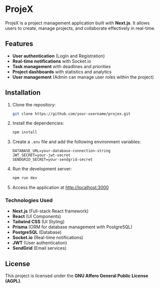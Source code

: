 
# ProjeX

ProjeX is a project management application built with **Next.js**. It allows users to create, manage projects, and collaborate effectively in real-time.

## Features

- **User authentication** (Login and Registration)
- **Real-time notifications** with Socket.io
- **Task management** with deadlines and priorities
- **Project dashboards** with statistics and analytics
- **User management** (Admin can manage user roles within the project)

## Installation

1. Clone the repository:

    ```bash
    git clone https://github.com/your-username/projex.git
    ```

2. Install the dependencies:

    ```bash
    npm install
    ```

3. Create a `.env` file and add the following environment variables:

    ```env
    DATABASE_URL=your-database-connection-string
    JWT_SECRET=your-jwt-secret
    SENDGRID_SECRET=your-sendgrid-secret
    ```

4. Run the development server:

    ```bash
    npm run dev
    ```

5. Access the application at [http://localhost:3000](http://localhost:3000)

### Technologies Used

- **Next.js** (Full-stack React framework)
- **React** (UI Components)
- **Tailwind CSS** (UI Styling)
- **Prisma** (ORM for database management with PostgreSQL)
- **PostgreSQL** (Database)
- **Socket.io** (Real-time notifications)
- **JWT** (User authentication)
- **SendGrid** (Email services)

## License

This project is licensed under the **GNU Affero General Public License (AGPL)**.
